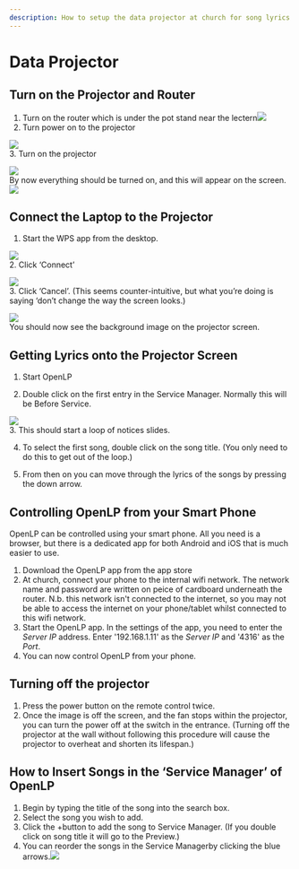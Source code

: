 ```yaml
---
description: How to setup the data projector at church for song lyrics.
---
```


# Data Projector

## Turn on the Projector and Router

 1. Turn on the router which is under the pot stand near the lectern![](blob:https://gympie-presbyterian.gitbook.io/b085c358-067e-4b23-ade8-e6ad82e37f10)  
 2. Turn power on to the projector

![](blob:https://gympie-presbyterian.gitbook.io/598ee1e6-2b7c-4ee0-8ae6-d33e79eb384a)  
 3. Turn on the projector

 ![](blob:https://gympie-presbyterian.gitbook.io/0234d13d-ed6e-45c2-b5d6-ed111ecc2b26)  
By now everything should be turned on, and this will appear on the screen.![](blob:https://gympie-presbyterian.gitbook.io/a8e25398-250c-40bf-b898-4a92a1300b34)  


## Connect the Laptop to the Projector 

1. Start the WPS app from the desktop.

![](blob:https://gympie-presbyterian.gitbook.io/d17a1bf8-bac6-4f93-ac74-53df52b1b50d)  
 2. Click ‘Connect’

 ![](blob:https://gympie-presbyterian.gitbook.io/33ce0ef1-b1c7-4399-8232-b74c10e0a054)  
 3. Click ‘Cancel’. \(This seems counter-intuitive, but what you’re doing is saying ‘don’t change the way the screen looks.\) 

![](blob:https://gympie-presbyterian.gitbook.io/c846338c-0d0b-400e-ac33-4584e28bf1e9)  
You should now see the background image on the projector screen.

## Getting Lyrics onto the Projector Screen

 1. Start OpenLP 

2. Double click on the first entry in the Service Manager. Normally this will be Before Service.

![](blob:https://gympie-presbyterian.gitbook.io/3a90fdf9-ee1c-4cbc-bbcd-79d898f0b540)  
 3. This should start a loop of notices slides. 

4. To select the first song, double click on the song title. \(You only need to do this to get out of the loop.\) 

5. From then on you can move through the lyrics of the songs by pressing the down arrow.

## Controlling OpenLP from your Smart Phone

OpenLP can be controlled using your smart phone. All you need is a browser, but there is a dedicated app for both Android and iOS that is much easier to use.

1. Download the OpenLP app from the app store
2. At church, connect your phone to the internal wifi network. The network name and password are written on peice of cardboard underneath the router. N.b. this network isn't connected to the internet, so you may not be able to access the internet on your phone/tablet whilst connected to this wifi network.
3. Start the OpenLP app. In the settings of the app, you need to enter the _Server IP_ address. Enter '192.168.1.11' as the _Server IP_ and '4316' as the _Port_.
4. You can now control OpenLP from your phone.

## Turning off the projector

1. Press the power button on the remote control twice.
2. Once the image is off the screen, and the fan stops within the projector, you can turn the power off at the switch in the entrance. \(Turning off the projector at the wall without following this procedure will cause the projector to overheat and shorten its lifespan.\)

## How to Insert Songs in the ‘Service Manager’ of OpenLP

1. Begin by typing the title of the song into the search box. 
2. Select the song you wish to add. 
3. Click the +button to add the song to Service Manager. \(If you double click on song title it will go to the Preview.\)  
4. You can reorder the songs in the Service Managerby clicking the blue arrows.![](blob:https://gympie-presbyterian.gitbook.io/e4c2e56f-1a3c-4561-80d0-e4e13cf4903f) 

